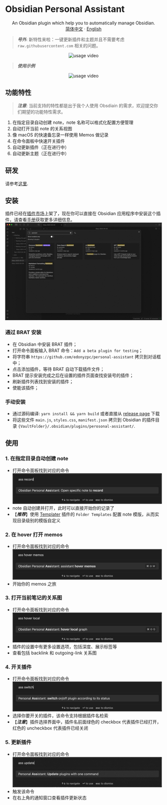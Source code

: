 # Obsidian Personal Assistant

<p align="center">
    <span>An Obsidian plugin which help you to automatically manage Obsidian.</span>
    <br/>
    <a href="/README_cn.md">简体中文</a>
    ·
    <a href="/README.md">English</a>
</p>

> ***号外***: 新特性来啦：一键更新插件和主题并且不需要考虑 `raw.githubusercontent.com` 相关的问题。
<div align="center">
<img src="./docs/personal-assistant-v1.1.6.gif" alt="usage video"/>
</div>

> ***使用示例***
<div align="center">
<img src="./docs/personal-assistant-v1.1.1.gif" alt="usage video"/>
</div>

## 功能特性
> ***注意***: 当前支持的特性都是出于我个人使用 Obsdiain 的需求，欢迎提交你们期望的功能特性需求。

1. 在指定目录自动创建 note，note 名称可以格式化配置方便管理
2. 自动打开当前 note 的关系视图
3. 像 macOS 的快速备忘录一样使用 Memos 做记录
4. 在命令面板中快速开关插件
5. 自动更新插件（正在进行中）
6. 自动更新主题（正在进行中）

## 研发

请参考[这里](./DEVELOPEMENT.md).

## 安装

插件已经在[插件市场](https://obsidian.md/plugins?search=personal%20assistant#)上架了，现在你可以直接在 Obsidian 应用程序中安装这个插件，请查看[手册](https://help.obsidian.md/Extending+Obsidian/Community+plugins#Install+a+community+plugin)获取更多详细信息。
![install with plugin market](./docs/install-within-plugin-market.png)

### 通过 BRAT 安装

- 在 Obsidian 中安装 BRAT 插件；
- 打开命令面板输入 BRAT 命令：`Add a beta plugin for testing`；
- 将字符串 `https://github.com/edonyzpc/personal-assistant` 拷贝到对话框中；
- 点击添加插件，等待 BRAT 自动下载插件文件；
- BRAT 提示安装完成之后在设置的插件页面查找安装号的插件；
- 刷新插件列表找到安装的插件；
- 使能该插件；

### 手动安装

- 通过源码编译: `yarn install && yarn build` 或者直接从 [release page](https://github.com/edonyzpc/personal-assistant/releases) 下载
- 将这些文件 `main.js`, `styles.css`, `manifest.json` 拷贝到 Obsidian 的插件目录 `{VaultFolder}/.obsidian/plugins/perosonal-assistant/`.

## 使用

### 1. 在指定目录自动创建 note
- 打开命令面板找到对应的命令
![command 1](./docs/command-1.png)
- note 自动创建并打开，此时可以直接开始你的记录了
- 【***推荐***】使用 [Templater](https://github.com/SilentVoid13/Templater) 插件的 `Folder Templates` 配置 note 模版，从而实现目录级别的模版自定义
### 2. 在 hover 打开 memos
- 打开命令面板找到对应的命令
![command 2](./docs/command-2.png)
- 开始你的 memos 之旅
### 3. 打开当前笔记的关系图
- 打开命令面板找到对应的命令
![command 3](./docs/command-3.png)
- 插件的设置中有更多设置选项，包括深度、展示标签等
- 查看包括 backlink 和 outgoing-link 关系图
### 4. 开关插件
- 打开命令面板找到对应的命令
![command 4](./docs/command-5.png)
- 选择你要开关的插件，该命令支持根据插件名检索
- 【***注意***】插件选择界面中，插件名前面绿色的 checkbox 代表插件已经打开，红色的 uncheckbox 代表插件已经关闭
### 5. 更新插件
- 打开命令面板找到对应的命令
![command 6](./docs/command-6.png)
- 触发该命令
- 在右上角的通知窗口查看插件更新状态